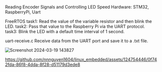 Reading Encoder Signals and Controlling LED Speed 
Hardware: STM32, RaspberryPi, Uart

FreeRTOS
task1: Read the value of the variable resistor and then blink the LED.
task2: Pass that value to the Raspberry Pi via the UART protocol.
task3: Blink the LED with a default time interval of 1 second.

uart-receive.c
Receive data from the UART port and save it to a .txt file.

![Screenshot 2024-03-19 143827](https://github.com/nnnguyen1604/linux_embedded/assets/124754446/de07544a-1f2c-4d35-835b-a69e63b9a0b9)

https://github.com/nnnguyen1604/linux_embedded/assets/124754446/0f742fda-86f8-4dda-8f28-d51179d3ede8

